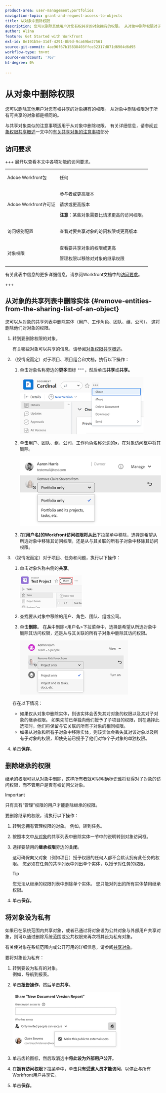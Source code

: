 ```yaml
---
product-area: user-management;portfolios
navigation-topic: grant-and-request-access-to-objects
title: 从对象中删除权限
description: 您可以删除其他用户对您有权共享的对象拥有的权限。 从对象中删除权限对于所有可共享的对象都是相同的。
author: Alina
feature: Get Started with Workfront
exl-id: 8e191b5e-31df-4291-8b9d-9ca69be27561
source-git-commit: 4ae96f67b15838403ffce32317d871d6904d6d95
workflow-type: tm+mt
source-wordcount: '767'
ht-degree: 0%

---
```


# 从对象中删除权限

<!--Audited: 01/2024-->

您可以删除其他用户对您有权共享的对象拥有的权限。 从对象中删除权限对于所有可共享的对象都是相同的。

与共享对象类似的注意事项适用于从对象中删除权限。 有关详细信息，请参阅[对象权限共享概述](../../workfront-basics/grant-and-request-access-to-objects/sharing-permissions-on-objects-overview.md#consider)一文中的[有关共享对象的注意事项](../../workfront-basics/grant-and-request-access-to-objects/sharing-permissions-on-objects-overview.md)部分

## 访问要求

+++ 展开以查看本文中各项功能的访问要求。 

<table style="table-layout:auto"> 
 <col> 
 <col> 
 <tbody> 
  <tr> 
   <td role="rowheader">Adobe Workfront包</td> 
   <td> <p>任何 </p> </td> 
  </tr> 
  <tr> 
   <td role="rowheader">Adobe Workfront许可证</td> 
   <td> <p>参与者或更高版本</p> 
   <p>请求或更高版本</p>
   <p><strong>注意</strong>：某些对象需要比请求更高的访问权限。</p>
   </td> 
  </tr> 
  <tr> 
   <td role="rowheader">访问级别配置</td> 
   <td> <p>查看对要共享对象的访问权限或更高版本</p> </td> 
  </tr> 
  <tr> 
   <td role="rowheader">对象权限</td> 
   <td> <p>查看要共享对象的权限或更高</p> <p>管理权限以移除对对象的继承权限</p>  </td> 
  </tr>
 </tbody> 
</table>

有关此表中信息的更多详细信息，请参阅Workfront文档中的[访问要求](/help/quicksilver/administration-and-setup/add-users/access-levels-and-object-permissions/access-level-requirements-in-documentation.md)。

+++

## 从对象的共享列表中删除实体 {#remove-entities-from-the-sharing-list-of-an-object}

您可以从对象的共享列表中删除实体（用户、工作角色、团队、组、公司）。 这将删除他们对对象的权限。

1. 转到要删除权限的对象。

   有关哪些对象可以共享的信息，请参阅[对象权限共享概述](../../workfront-basics/grant-and-request-access-to-objects/sharing-permissions-on-objects-overview.md)。

1. （视情况而定）对于项目、项目组合和文档，执行以下操作：

   1. 单击对象名称旁边的&#x200B;**更多**&#x200B;图标![更多图标](assets/more-icon.png)，然后单击&#x200B;**共享**&#x200B;或&#x200B;**共享。**

      ![共享](assets/share-a-document-350x160.png)

   1. 单击用户、团队、组、公司、工作角色名称旁边的&#x200B;**x**，在对象访问框中将其删除。

      ![删除权限](assets/remove-permissions-on-portfolio.png)

   1. 在&#x200B;**[用户名]的Workfront访问权限将从此**&#x200B;下拉菜单中移除，选择是希望从所选对象中移除其访问权限，还是从与其关联的所有子对象中移除其访问权限。

1. （视情况而定）对于项目、任务和问题，执行以下操作：

   1. 单击对象名称右侧的&#x200B;**共享**。

      ![共享](assets/new-share-button.png)
   1. 查找要从对象中移除的用户、角色、团队、组或公司。
   1. 单击&#x200B;**删除**。
在&#x200B;**从**&#x200B;中删除&lt;用户名>下拉菜单中，选择是希望从所选对象中删除其访问权限，还是从与其关联的所有子对象中删除其访问权限。

      ![移除](assets/remove-permissions-on-project-nwe-350x479.png)

   存在以下情况：

   * 如果仅从对象中删除实体，则该实体会丢失其对对象的权限以及其对子对象的继承权限。 如果先前已单独向他们授予了子项目的权限，则在选择此选项时，他们将保留与它关联的所有子对象的相同权限。
   * 如果从对象和所有子对象中移除实体，则该实体会丢失其对该对象以及所有子对象的权限，即使先前已授予了他们对每个子对象的单独权限。

1. 单击&#x200B;**保存**。

<!--
## Remove permissions from several objects in bulk

You can remove entities (users, job roles, teams, groups, companies) from several objects at a time when you bulk select them in a list.

>[!NOTE]
>
>You cannot view what access entities have for all the objects selected when you select them in bulk. You must know which entity you want to remove from the sharing of the objects selected before removing their permissions.

1. Go to the list of objects that you want to share.

   For information about which objects can be shared, see [Overview of sharing permissions on objects](../../workfront-basics/grant-and-request-access-to-objects/sharing-permissions-on-objects-overview.md).

1. Select several objects in the list, then click the **Share** icon ![share icon](assets/share-icon.png)at the top of the list. 
1. Type the name of the user, role, team, group, or company for which you want to remove the access in the **Edit `<Object Name>` access to** field. 
1. From the access drop-down menu, select **No Access**.

   ![remove in bulk](assets/no-access-option-removing-permissions-bulk-tasks-nwe-350x166.png)

1. In the `<User Name>`'s Workfront access will be removed from this drop-down menu, select whether you want their access to be removed just from the objects that you have selected, or from all other children objects associated with it.  
   The following scenarios exist:

   * If you remove the entity only from the object, that entity loses their permissions on the object, and their inherited permissions to the children objects. If they were previously granted permissions to the children items individually, they retain the same permissions on all children objects associated with it when you select this option.&nbsp;
   * If you remove the entity from the object and all the children objects, that entity loses their permissions to the object as well as all children objects, even when they were previously given individual permission on each child object.

   **Example:** Select whether to remove permissions to just the tasks you selected in a list, or to the issues and documents attached to the tasks as well.

   ![access](assets/remove-permissions-bulk-drop-down-for-attached-objects-nwe-350x96.png)

1. (Optional) To change permissions in bulk for several objects, select another level of sharing for the selected entity.

   For example, if they have Manage permissions, select Contribute or View instead. 

1. Click **Save**.

-->

## 删除继承的权限

继承的权限可以从对象中删除，这样所有者就可以明确标识谁将获得对子对象的访问权限，而不管用户是否有权访问父对象。

>[!IMPORTANT]
>
>只有具有“管理”权限的用户才能删除继承的权限。

要删除继承的权限，请执行以下操作：

1. 转到您拥有管理权限的对象。 例如，转到任务。
1. 按照本文中[从对象](#remove-entities-from-the-sharing-list-of-an-object)的共享列表中删除实体一节中的说明转到对象访问框。
1. 选择要禁用的&#x200B;**继承权限**&#x200B;旁边的&#x200B;**关闭**。

   这可确保向父对象（例如项目）授予权限的任何人都不会默认拥有此任务的权限。 您必须在任务的共享列表中列出单个实体，以授予对任务的权限。

   >[!TIP]
   >
   >您无法从继承的权限列表中删除单个实体。 您只能对列出的所有实体禁用继承权限。

1. 单击&#x200B;**保存**。 

## 将对象设为私有

如果已在系统范围内共享对象，或者已通过将对象设为公共对象与外部用户共享对象，则可以通过删除系统范围或公共权限来再次将其设为私有对象。 

有关使对象在系统范围内或公开可用的详细信息，请参阅[共享对象](../../workfront-basics/grant-and-request-access-to-objects/share-an-object.md)。

要将对象设为私有：

1. 转到要设为私有的对象。\
   例如，导航到报表。
1. 单击&#x200B;**报告操作**，然后单击&#x200B;**共享**。

   ![设为私有](assets/report-permissions-make-private-nwe-350x477.png)

1. 单击齿轮图标，然后取消选中&#x200B;**将此设为外部用户公开**。
1. 在&#x200B;**拥有访问权限**&#x200B;下拉菜单中，单击&#x200B;**只有受邀人员才能访问**，以停止与所有Workfront用户共享它。
1. 单击&#x200B;**保存**。
